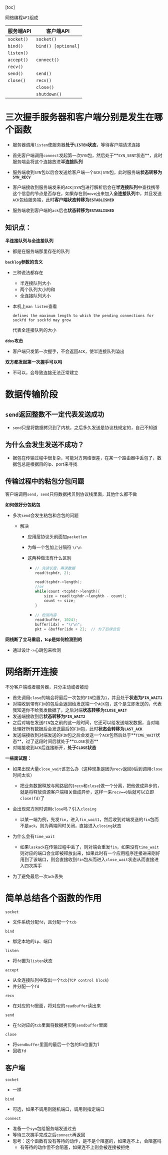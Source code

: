 [toc]

网络编程`API`组成

| 服务端API  | 客户端API           |
| ---------- | ------------------- |
| `socket()` | `socket()`          |
| `bind()`   | `bind() [optional]` |
| `listen()` |                     |
| `accept()` | `connect()`         |
| `recv()`   |                     |
| `send()`   | `send()`            |
| `close()`  | `recv()`            |
|            | `close()`           |
|            | `shutdown()`        |

# 三次握手服务器和客户端分别是发生在哪个函数

- 服务器调用`listen`使服务器**处于`LISTEN`状态**，等待客户端请求连接

- 首先客户端调用`connect`发起第一次`SYN`包，然后处于**`SYN_SENT`状态**，此时服务端会将这个连接放进**半连接队列**
- 服务端收到`SYN`包以后会发送给客户端一个`ACK|SYN`包，此时服务端**状态转移为`SYN_RECV`**
- 客户端接收到服务端发来的`ACK|SYN`包进行解析后会在**半连接队列**中查找携带这个信息的节点是否存在，如果存在则`move`出来加入**全连接队列**中，并且发送`ACK`包给服务端，此时**客户端状态转移为`ESTABLISHED`**
- 服务端收到客户端的`ack`后也**状态转移为`ESTABLISHED`**

## **知识点：**

**半连接队列与全连接队列**

- 都是在服务端那里存在的队列

**`backlog`参数的含义**

- 三种说法都存在

  - 半连接队列大小
  - 两个队列大小的和
  - 全连接队列大小

- 本机上`man listen`查看

  `defines the maximum length to which the pending connections for sockfd for sockfd may grow`

  代表全连接队列的大小

**`ddos`攻击**

- 客户端只发第一次握手，不会返回`ACK`，使半连接队列溢出

**双方都发起第一次握手可以吗**

- 不可以，会导致连接无法正常建立

# 数据传输阶段

## `send`返回整数不一定代表发送成功

- `send`只是将数据拷贝到了内核，之后多久发送是协议栈规定的，自己不知道

## 为什么会发生发送不成功？

- 据包在传输过程中很复杂，可能对方网络很差，在某一个路由器中丢包了，数据包总是根据目的ip、port来寻找

## 传输过程中的粘包分包问题

客户端调用`send`，`send`只将数据拷贝到协议栈里面，其他什么都不做

**如何做好分包粘包**

- 多次`send`会发生粘包和合包的问题

  - 解决 

    - 应用层协议头前面加`packetlen`

    - 为每一个包加上分隔符  `\r\n`

    - 这两种做法有什么区别

      - ```c++
        // 先读长度，再读数据
        read(tcphdr, 2);
        
        read(tcphdr->length);
        //or
        while(count <tcphdr->length){
            size = read(tcphdr->lenghth - count);
            count += size;
        }
        ```

      - ```c++
        // 检测内容
        read(buffer, 1024);
        buffer[idx] = "\r\n";
        pkt = &buffer[idx + 2];  // 为了后续合包
        ```

**网线断了立马重启，tcp是如何检测到的**

- 通过设计`->`心跳包来检测

# 网络断开连接

不分客户端或者服务器，只分主动或者被动

- 首先调用`close`的端会将最后一次包的`FIN`位置为`1`，并且处于**状态为`FIN_WAIT1`**
- 对端收到带有`FIN`的包后会返回给发送端一个`ACK`包，这个是立即发送的，代表我知道你不给我发数据了，之后对端**状态转移为`CLOSE_WAIT`**
- 发送端接收到后**状态转移为`FIN_WAIT2`**
- 之后对端在发送`FIN`包之前的这一段时间，它还可以给发送端发数据，当对端处理好所有数据后会发送最后的`FIN`包，此时**状态会转移为`LAST_ACK`**
- 发送端接收到对端发送的`FIN`包之后会发送一个`ACK`包然后处于**`TIME_WAIT`状态**，过了这段时间后就处于**`CLOSE`状态**
- 对端接收到`ACK`后连接断开，**处于`CLOSE`状态**

**一些面试题：**

- 如果出现大量`close_wait`该怎么办（这种现象是因为`recv`返回`0`后到调用`close`时间太长）
  - 把业务数据释放与网路层的(`recv`和`close`)做一个分离，把他做成异步的，就是将释放资源客户端相关做成异步，这样一来`recv==0`后就可以立即`close(fd)`了
- 会出现双方同时调用`close`吗？引入`closing`
  - 以某一端为例，先发`fin`，进入`fin_wait1`，然后收到对端发送的`fin`包而不是`ack`，则为两端同时关闭，直接进入`closing`状态
- 为什么会有`time_wait`
  - 如果`laskack`在传输过程中丢了，则对端会重发`fin`，如果没有`time_wait`则对应的端口会立即被释放出来，如果此时有一个应用程序连接进来刚好用到了该端口，则会直接收到`fin`包从而进入`close_wait`状态从而直接进入四次挥手

- 为了避免最后一次`ack`丢失

# 简单总结各个函数的作用

`socket`

- 文件系统分配`fd`，且分配一个`tcb`

`bind`

- 绑定本地的`ip`、端口

`listen`

- 将`fd`置为`listen`状态

`accept`

- 从全连接队列中取出一个`tcb`(`TCP control block`)
- 并分配一个`fd`

`recv`

- 在对应的`fd`里面，将对应的`readbuffer`读出来

`send`

- 在`fd`对应的`tcb`里面将数据拷贝到`sendbuffer`里面

`close`

- 将`sendbuffer`里面的最后一个包的fin位置为1
- 回收`fd`

## 客户端

`socket`

- 一样

`bind`

- 可选，如果不调用则随机端口，调用则指定端口

`connect`

- 准备一个`syn`包给服务端发送过去
- 等待三次握手完成之后`connect`再返回
- 思考：这个函数有没有等待的动作，是不是个阻塞的，如果连不上，会阻塞吗
  - 有等待的动作但不会阻塞，如果连不上则会被连接被拒绝